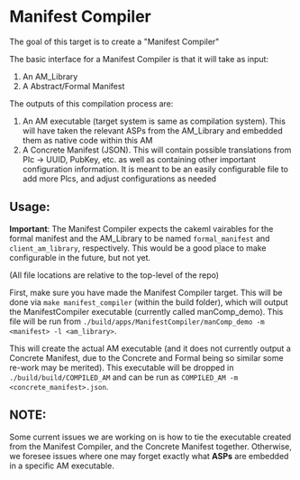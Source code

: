 # Manifest Compiler

The goal of this target is to create a "Manifest Compiler"

The basic interface for a Manifest Compiler is that it will take as input:

1. An AM_Library
2. A Abstract/Formal Manifest

The outputs of this compilation process are:

1. An AM executable (target system is same as compilation system). This will have taken the relevant ASPs from the AM_Library and embedded them as native code within this AM
2. A Concrete Manifest (JSON). This will contain possible translations from Plc -> UUID, PubKey, etc. as well as containing other important configuration information. It is meant to be an easily configurable file to add more Plcs, and adjust configurations as needed

## Usage:

**Important**:
The Manifest Compiler expects the cakeml vairables for the formal manifest and the AM_Library to be named `formal_manifest` and `client_am_library`, respectively. This would be a good place to make configurable in the future, but not yet.

(All file locations are relative to the top-level of the repo)

First, make sure you have made the Manifest Compiler target.
This will be done via `make manifest_compiler` (within the build folder), which will output the
ManifestCompiler executable (currently called manComp_demo).
This file will be run from `./build/apps/ManifestCompiler/manComp_demo -m <manifest> -l <am_library>`.

This will create the actual AM executable (and it does not currently output a Concrete Manifest, due to the Concrete and Formal being so similar some re-work may be merited).
This executable will be dropped in `./build/build/COMPILED_AM` and can be run as `COMPILED_AM -m <concrete_manifest>.json`.

## NOTE:

Some current issues we are working on is how to tie the executable created from the Manifest Compiler, and the Concrete Manifest together. Otherwise, we foresee issues where one may forget exactly what **ASPs** are embedded in a specific AM executable.
